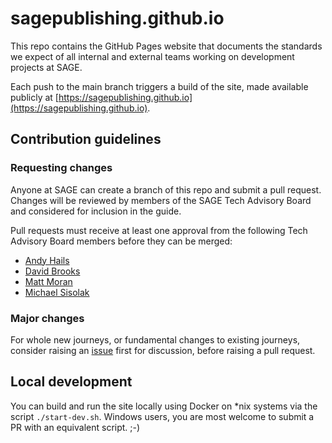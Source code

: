 # sagepublishing.github.io

This repo contains the GitHub Pages website that documents the standards we expect of all internal and external teams
working on development projects at SAGE.

Each push to the main branch triggers a build of the site, made available publicly at
[https://sagepublishing.github.io](https://sagepublishing.github.io).

## Contribution guidelines

### Requesting changes

Anyone at SAGE can create a branch of this repo and submit a pull request. Changes will be reviewed by members
of the SAGE Tech Advisory Board and considered for inclusion in the guide.

Pull requests must receive at least one approval from the following Tech Advisory Board members before they can be
merged:

* [Andy Hails](https://github.com/andyleanlibrary)
* [David Brooks](https://github.com/junglebarry)
* [Matt Moran](https://github.com/foomatty)
* [Michael Sisolak](https://github.com/msisolak)

### Major changes

For whole new journeys, or fundamental changes to existing journeys, consider raising an [issue](/issue) first for
discussion, before raising a pull request.

## Local development

You can build and run the site locally using Docker on *nix systems via the script `./start-dev.sh`. Windows users,
you are most welcome to submit a PR with an equivalent script. ;-)
